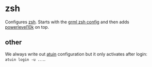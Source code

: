# zsh

Configures [zsh](https://www.zsh.org). Starts with the
[grml zsh config](https://grml.org/zsh) and then adds
[powerlevel10k](https://github.com/romkatv/powerlevel10k) on top.

## other

We always write out [atuin](https://atuin.sh) configuration but it only
activates after login: `atuin login -u ...`.
